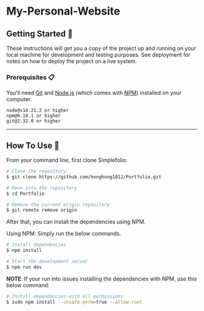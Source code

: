 # My-Personal-Website

## Getting Started 🚀

These instructions will get you a copy of the project up and running on your local machine for development and testing purposes. See deployment for notes on how to deploy the project on a live system.

### Prerequisites 📋

You'll need [Git](https://git-scm.com) and [Node.js](https://nodejs.org/en/download/) (which comes with [NPM](http://npmjs.com)) installed on your computer.

```
node@v14.21.2 or higher
npm@6.14.1 or higher
git@2.32.0 or higher
```



---

## How To Use 🔧

From your command line, first clone Simplefolio:

```bash
# Clone the repository
$ git clone https://github.com/honghong1012/Portfolio.git

# Move into the repository
$ cd Portfolio

# Remove the current origin repository
$ git remote remove origin
```

After that, you can install the dependencies using NPM.

Using NPM: Simply run the below commands.

```bash
# Install dependencies
$ npm install

# Start the development server
$ npm run dev
```

**NOTE**:
If your run into issues installing the dependencies with NPM, use this below command:

```bash
# Install dependencies with all permissions
$ sudo npm install --unsafe-perm=true --allow-root
```